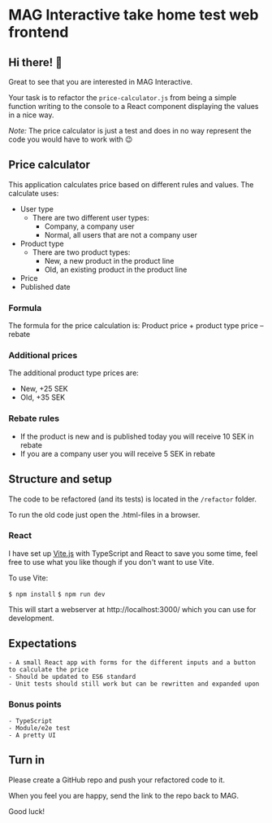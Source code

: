 # MAG Interactive take home test web frontend

## Hi there! 👋

Great to see that you are interested in MAG Interactive.

Your task is to refactor the `price-calculator.js` from being a simple function writing to the console to a React
component displaying the values in a nice way.

_Note:_ The price calculator is just a test and does in no way represent the code you would have to work with 😉

## Price calculator

This application calculates price based on different rules and values. The calculate uses:

- User type
    - There are two different user types:
        - Company, a company user
        - Normal, all users that are not a company user
- Product type
    - There are two product types:
        - New, a new product in the product line
        - Old, an existing product in the product line
- Price
- Published date

### Formula

The formula for the price calculation is:
Product price + product type price – rebate

### Additional prices

The additional product type prices are:

- New, +25 SEK
- Old, +35 SEK

### Rebate rules

- If the product is new and is published today you will receive 10 SEK in rebate
- If you are a company user you will receive 5 SEK in rebate

## Structure and setup

The code to be refactored (and its tests) is located in the `/refactor` folder.

To run the old code just open the .html-files in a browser.

### React

I have set up [Vite.js](https://vitejs.dev/) with TypeScript and React to save you some time, feel free to use what you
like though if you don't want to use Vite.

To use Vite:

`$ npm install`
`$ npm run dev`

This will start a webserver at http://localhost:3000/ which you can use for development.

## Expectations

    - A small React app with forms for the different inputs and a button to calculate the price
    - Should be updated to ES6 standard
    - Unit tests should still work but can be rewritten and expanded upon

### Bonus points

    - TypeScript
    - Module/e2e test
    - A pretty UI

## Turn in

Please create a GitHub repo and push your refactored code to it.

When you feel you are happy, send the link to the repo back to MAG.

Good luck!
